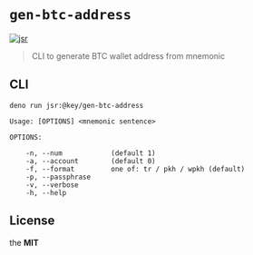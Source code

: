 # `gen-btc-address`

[![jsr](https://jsr.io/badges/@key/gen-btc-address)](https://jsr.io/@key/gen-btc-address)

> CLI to generate BTC wallet address from mnemonic





## CLI

```
deno run jsr:@key/gen-btc-address
```

    Usage: [OPTIONS] <mnemonic sentence>

    OPTIONS:

        -n, --num            (default 1)
        -a, --account        (default 0)
        -f, --format         one of: tr / pkh / wpkh (default)
        -p, --passphrase
        -v, --verbose
        -h, --help





## License

the **MIT**

